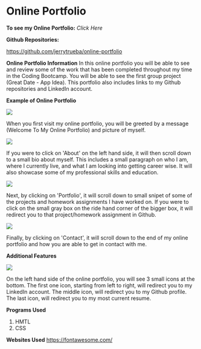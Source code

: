 # Online Portfolio

**To see my Online Portfolio:**
*Click Here*

**Github Repositories:**

https://github.com/jerrytrueba/online-portfolio

**Online Portfolio Information**
In this online portfolio you will be able to see and review some of the work that has been completed throughout my time in the Coding Bootcamp.
You will be able to see the first group project (Great Date - App Idea). This portfolio also includes links to my Github repositories and LinkedIn account.

**Example of Online Portfolio**

![](Assets/Images/home)

When you first visit my online portfolio, you will be greeted by a message (Welcome To My Online Portfolio) and picture of myself.

![](Assets/Images/about)

If you were to click on 'About' on the left hand side, it will then scroll down to a small bio about myself. This includes a small paragraph on who I am, where I currently live, and what I am looking into getting career wise. It will also showcase some of my professional skills and education.

![](Assets/Images/portfolio)

Next, by clicking on 'Portfolio', it will scroll down to small snipet of some of the projects and homework assignments I have worked on. If you were to click on the small gray box on the ride hand corner of the bigger box, it will redirect you to that project/homework assignment in Github.

![](Assets/Images/contact)

Finally, by clicking on 'Contact', it will scroll down to the end of my online portfolio and how you are able to get in contact with me.

**Additional Features**

![](Assets/Images/links)

On the left hand side of the online portfolio, you will see 3 small icons at the bottom. The first one icon, starting from left to right, will redirect you to my LinkedIn account. The middle icon, will redirect you to my Github profile. The last icon, will redirect you to my most current resume.

**Programs Used**
1. HMTL
2. CSS

**Websites Used**
https://fontawesome.com/
